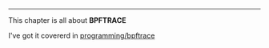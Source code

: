 ---

This chapter is all about **BPFTRACE**

I've got it covererd in [programming/bpftrace](./../../../PROGRAMMING/BPFTRACE/index.md)

